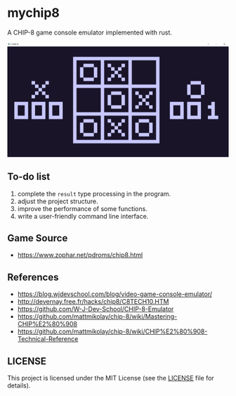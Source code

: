 # mychip8
A CHIP-8 game console emulator implemented with rust.

![TICTAC](TICTAC.png)



## To-do list

1. complete the `result` type processing in the program.
2. adjust the project structure.
3. improve the performance of some functions.
4. write a user-friendly command line interface.



## Game Source

* https://www.zophar.net/pdroms/chip8.html



## References

* https://blog.wjdevschool.com/blog/video-game-console-emulator/
* http://devernay.free.fr/hacks/chip8/C8TECH10.HTM
* https://github.com/W-J-Dev-School/CHIP-8-Emulator
* https://github.com/mattmikolay/chip-8/wiki/Mastering-CHIP%E2%80%908
* https://github.com/mattmikolay/chip-8/wiki/CHIP%E2%80%908-Technical-Reference



## LICENSE

This project is licensed under the MIT License (see the
[LICENSE](LICENSE) file for details).

